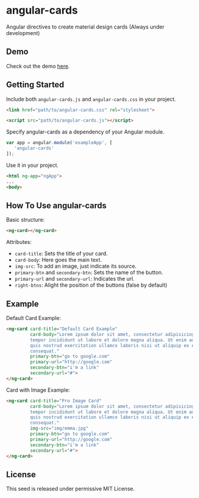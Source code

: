 # angular-cards
Angular directives to create material design cards (Always under development)


## Demo
Check out the demo [here](http://npaez.github.io/angular-cards/demo/).

## Getting Started
Include both `angular-cards.js` and `angular-cards.css` in your project.

```html
<link href="path/to/angular-cards.css" rel="stylesheet">
```

```html
<script src="path/to/angular-cards.js"></script>
```

Specify angular-cards as a dependency of your Angular module.

```js
var app = angular.module('exampleApp', [
   'angular-cards'
]);
```
Use it in your project.

```html
<html ng-app="ngApp">
...
<body>
```

## How To Use angular-cards
Basic structure:

```html
<ng-card></ng-card>
```

Attributes:
- `card-title`: Sets the title of your card.
- `card-body`: Here goes the main text.
- `img-src`: To add an image, just indicate its source.
- `primary-btn` and `secondary-btn`: Sets the name of the button.
- `primary-url` and `secondary-url`: Indicates the url.
- `right-btns`: Alight the position of the buttons (false by default)

## Example

Default Card Example:
```html
<ng-card card-title="Default Card Example"
         card-body="Lorem ipsum dolor sit amet, consectetur adipisicing elit, sed do eiusmod
         tempor incididunt ut labore et dolore magna aliqua. Ut enim ad minim veniam,
         quis nostrud exercitation ullamco laboris nisi ut aliquip ex ea commodo
         consequat."
         primary-btn="go to google.com"
         primary-url="http://google.com"
         secondary-btn="i'm a link"
         secondary-url="#">
</ng-card>
```

Card with Image Example:
```html
<ng-card card-title="Pro Image Card"
         card-body="Lorem ipsum dolor sit amet, consectetur adipisicing elit, sed do eiusmod
         tempor incididunt ut labore et dolore magna aliqua. Ut enim ad minim veniam,
         quis nostrud exercitation ullamco laboris nisi ut aliquip ex ea commodo
         consequat."
         img-src="img/emma.jpg"
         primary-btn="go to google.com"
         primary-url="http://google.com"
         secondary-btn="i'm a link"
         secondary-url="#">
</ng-card>
```

## License
This seed is released under permissive MIT License.